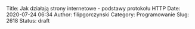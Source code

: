 Title: Jak działają strony internetowe - podstawy protokołu HTTP
Date: 2020-07-24 06:34
Author: filipgorczynski
Category: Programowanie
Slug: 2618
Status: draft


